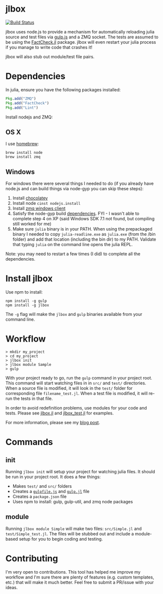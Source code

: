 # jlbox

[![Build Status](https://travis-ci.org/compressed/jlbox.png)](https://travis-ci.org/compressed/jlbox)

jlbox uses node.js to provide a mechanism for automatically reloading julia source and test files via [gulp.js](http://gulpjs.com/) and a ZMQ socket. The tests are assumed to be using the [FactCheck.jl](https://github.com/zachallaun/FactCheck.jl) package. jlbox will even restart your julia process if you manage to write code that crashes it!

jlbox will also stub out module/test file pairs.

# Dependencies

In julia, ensure you have the following packages installed:

```julia
Pkg.add("ZMQ")
Pkg.add("FactCheck")
Pkg.add("Lint")
```

Install nodejs and ZMQ:
## OS X
I use [homebrew](http://brew.sh/):

```shell
brew install node
brew install zmq
```

## Windows

For windows there were several things I needed to do (if you already have node.js and can build things via node-gyp you can skip these steps):

1. Install [chocolatey](https://chocolatey.org/)
1. Install node `cinst nodejs.install`
1. Install [zmq windows client](http://zeromq.org/intro:get-the-software)
1. Satisfy the node-gyp build [dependencies](https://github.com/TooTallNate/node-gyp/wiki/Visual-Studio-2010-Setup). FYI - I wasn't able to complete step 4 on XP (said Windows SDK 7.1 not found, but compiling still worked for me)
1. Make sure `julia` binary is in your PATH. When using the prepackaged binary I needed to copy `julia-readline.exe` as `julia.exe` (from the /bin folder) and add that location (including the bin dir) to my PATH. Validate that typing `julia` on the command line opens the julia REPL.

Note: you may need to restart a few times (I did) to complete all the dependencies.

# Install jlbox

Use npm to install:

```shell
npm install -g gulp
npm install -g jlbox
```

The `-g` flag will make the `jlbox` and `gulp` binaries available from your command line.

# Workflow

```shell
> mkdir my_project
> cd my_project
> jlbox init
> jlbox module Sample
> gulp
```

With your project ready to go, run the `gulp` command in your project root. This command will start watching files in in `src/` and `test/` directories. When a source file is modified, it will look in the `test/` folder for corresponding file `filename_test.jl`. When a test file is modified, it will re-run the tests in that file.

In order to avoid redefinition problems, use modules for your code and tests. Please see [jlbox.jl](src/templates/jlbox.jl) and [jlbox_test.jl](src/templates/jlbox_test.jl) for examples.

For more information, please see my [blog post](http://techstrings.com/2014/02/28/realtime-testing-with-julia-gulpjs-zmq/).

# Commands

## init

Running `jlbox init` will setup your project for watching julia files. It should be run in your project root. It does a few things:

- Makes `test/` and `src/` folders
- Creates a [`gulpfile.js`](src/gulpfile.js) and [`gulp.jl`](src/gulp.jl) file
- Creates a `package.json` file
- Uses npm to install: gulp, gulp-util, and zmq node packages

## module

Running `jlbox module Simple` will make two files: `src/Simple.jl` and `test/Simple_test.jl`. The files will be stubbed out and include a module-based setup for you to begin coding and testing.

# Contributing

I'm very open to contributions. This tool has helped me improve my workflow and I'm sure there are plenty of features (e.g. custom templates, etc.) that will make it much better. Feel free to submit a PR/issue with your ideas.
